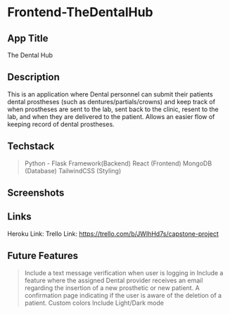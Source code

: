 # Frontend-TheDentalHub


## App Title

The Dental Hub

## Description

This is an application where Dental personnel can submit their patients dental prostheses (such as dentures/partials/crowns) and keep track of when prostheses are sent to the lab, sent back to the clinic, resent to the lab, and when they are delivered to the patient. Allows an easier flow of keeping record of dental prostheses.

## Techstack 
> Python - Flask Framework(Backend)
> React (Frontend)
> MongoDB (Database)
> TailwindCSS (Styling)

## Screenshots

## Links 
Heroku Link: 
Trello Link: https://trello.com/b/JWIhHd7s/capstone-project

## Future Features

> Include a text message verification when user is logging in 
> Include a feature where the assigned Dental provider receives an email regarding the insertion of a new prosthetic or new patient. 
> A confirmation page indicating if the user is aware of the deletion of a patient. 
> Custom colors 
> Include Light/Dark mode 